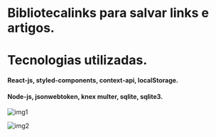 # Bibliotecalinks para salvar links e artigos.

<h1>Tecnologias utilizadas.</h1>

<h4>React-js, styled-components, context-api, localStorage.</h4>
<h4>Node-js, jsonwebtoken, knex multer, sqlite, sqlite3.</h4> 



![img1](https://user-images.githubusercontent.com/105390944/192142442-97159b51-f5a0-4cbf-b0ae-47dcb09b222c.png)

![img2](https://user-images.githubusercontent.com/105390944/192142450-62a18a12-667b-4a13-82c4-63cfd39dc214.png)


